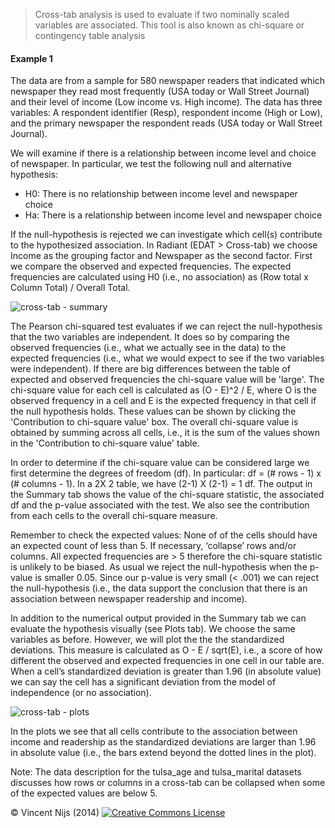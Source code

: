 > Cross-tab analysis is used to evaluate if two nominally scaled variables are associated. This tool is also known as chi-square or contingency table analysis

#### Example 1

The data are from a sample for 580 newspaper readers that indicated which newspaper they read most frequently (USA today or Wall Street Journal) and their level of income (Low income vs. High income). The data has three variables:  A respondent identifier (Resp), respondent income (High or Low), and the primary newspaper the respondent reads (USA today or Wall Street Journal).

We will examine if there is a relationship between income level and choice of newspaper. In particular, we test the following null and alternative hypothesis:

- H0: There is no relationship between income level and newspaper choice
-	Ha: There is a relationship between income level and newspaper choice

If the null-hypothesis is rejected we can investigate which cell(s) contribute to the hypothesized association. In Radiant (EDAT > Cross-tab) we choose Income as the grouping factor and Newspaper as the second factor. First we compare the observed and expected frequencies. The expected frequencies are calculated using H0 (i.e., no association) as (Row total x Column Total) /  Overall Total.

![cross-tab - summary](figures_quant/crossTabSummary.png)

The Pearson chi-squared test evaluates if we can reject the null-hypothesis that the two variables are independent. It does so by comparing the observed frequencies (i.e., what we actually see in the data) to the expected frequencies (i.e., what we would expect to see if the two variables were independent). If there are big differences between the table of expected and observed frequencies the chi-square value will be 'large'. The chi-square value for each cell is calculated as (O - E)^2 / E, where O is the observed frequency in a cell and E is the expected frequency in that cell if the null hypothesis holds. These values can be shown by clicking the 'Contribution to chi-square value' box. The overall chi-square value is obtained by summing across all cells, i.e., it is the sum of the values shown in the 'Contribution to chi-square value' table. 

In order to determine if the chi-square value can be considered large we first determine the degrees of freedom (df). In particular: df = (# rows - 1) x (# columns - 1). In a 2X 2 table, we have (2-1) X (2-1) = 1 df. The output in the Summary tab shows the value of the chi-square statistic, the associated df and the p-value associated with the test. We also see the contribution from each cells to the overall chi-square measure. 

Remember to check the expected values: None of of the cells should have an expected count of less than 5. If necessary, ‘collapse’ rows and/or columns. All expected frequencies are > 5 therefore the chi-square statistic is unlikely to be biased. As usual we reject the null-hypothesis when the p-value is smaller 0.05. Since our p-value is very small (< .001) we can reject the null-hypothesis (i.e., the data support the conclusion that there is an association between newspaper readership and income).

In addition to the numerical output provided in the Summary tab we can evaluate the hypothesis visually (see Plots tab). We choose the same variables as before. However, we will plot the the the standardized deviations. This measure is calculated as O - E / sqrt(E), i.e., a score of how different the observed and expected frequencies in one cell in our table are. When a cell’s standardized deviation is greater than 1.96 (in absolute value) we can say the cell has a significant deviation from the model of independence (or no association).

![cross-tab - plots](figures_quant/crossTabPlots.png)

In the plots we see that all cells contribute to the association between income and readership as the standardized deviations are larger than 1.96 in absolute value (i.e., the bars extend beyond the dotted lines in the plot).

<!-- #### Example 2 -->

Note: The data description for the tulsa_age and tulsa_marital datasets discusses how rows or columns in a cross-tab can be collapsed when some of the expected values are below 5.


&copy; Vincent Nijs (2014) <a rel="license" href="http://creativecommons.org/licenses/by-nc-sa/4.0/" target="_blank"><img alt="Creative Commons License" style="border-width:0" src="http://i.creativecommons.org/l/by-nc-sa/4.0/80x15.png" /></a>
